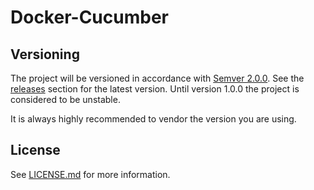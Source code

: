 # Docker-Cucumber

## Versioning

The project will be versioned in accordance with [Semver 2.0.0](https://semver.org). See the [releases](https://github.com/gomicro/docker-cucumber/releases) section for the latest version. Until version 1.0.0 the project is considered to be unstable.

It is always highly recommended to vendor the version you are using.

## License
See [LICENSE.md](./LICENSE.md) for more information.
